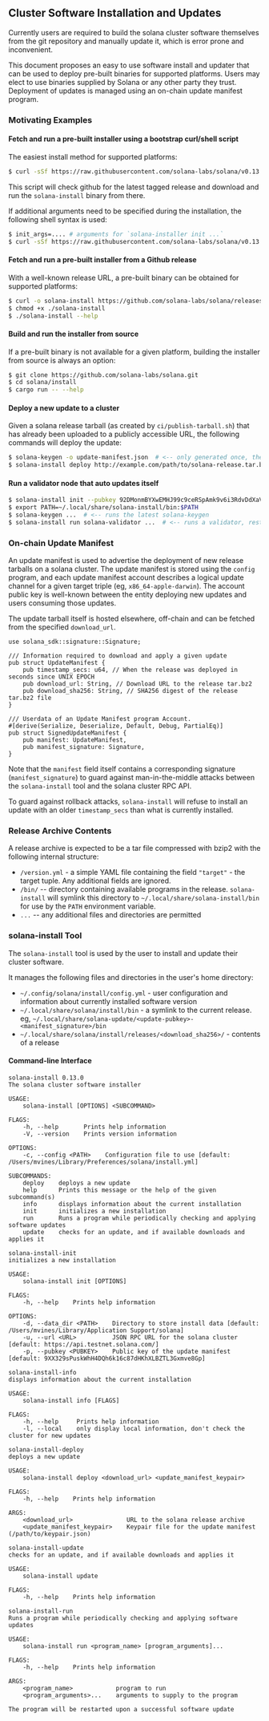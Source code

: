 ## Cluster Software Installation and Updates
Currently users are required to build the solana cluster software themselves
from the git repository and manually update it, which is error prone and
inconvenient.

This document proposes an easy to use software install and updater that can be
used to deploy pre-built binaries for supported platforms.  Users may elect to
use binaries supplied by Solana or any other party they trust.  Deployment of
updates is managed using an on-chain update manifest program.

### Motivating Examples
#### Fetch and run a pre-built installer using a bootstrap curl/shell script
The easiest install method for supported platforms:
```bash
$ curl -sSf https://raw.githubusercontent.com/solana-labs/solana/v0.13.0/install/solana-install-init.sh | sh
```

This script will check github for the latest tagged release and download and run the
`solana-install` binary from there.


If additional arguments need to be specified during the installation, the
following shell syntax is used:
```bash
$ init_args=.... # arguments for `solana-installer init ...`
$ curl -sSf https://raw.githubusercontent.com/solana-labs/solana/v0.13.0/install/solana-install-init.sh | sh -s - ${init_args}
```

#### Fetch and run a pre-built installer from a Github release
With a well-known release URL, a pre-built binary can be obtained for supported
platforms:

```bash
$ curl -o solana-install https://github.com/solana-labs/solana/releases/download/v0.13.0/solana-install-x86_64-apple-darwin
$ chmod +x ./solana-install
$ ./solana-install --help
```

#### Build and run the installer from source
If a pre-built binary is not available for a given platform, building the
installer from source is always an option:
```bash
$ git clone https://github.com/solana-labs/solana.git
$ cd solana/install
$ cargo run -- --help
```

#### Deploy a new update to a cluster
Given a solana release tarball (as created by `ci/publish-tarball.sh`) that has already been uploaded to a publicly accessible URL,
the following commands will deploy the update:
```bash
$ solana-keygen -o update-manifest.json  # <-- only generated once, the public key is shared with users
$ solana-install deploy http://example.com/path/to/solana-release.tar.bz2 update-manifest.json
```

#### Run a validator node that auto updates itself
```bash
$ solana-install init --pubkey 92DMonmBYXwEMHJ99c9ceRSpAmk9v6i3RdvDdXaVcrfj  # <-- pubkey is obtained from whoever is deploying the updates
$ export PATH=~/.local/share/solana-install/bin:$PATH
$ solana-keygen ...  # <-- runs the latest solana-keygen
$ solana-install run solana-validator ...  # <-- runs a validator, restarting it as necesary when an update is applied
```

### On-chain Update Manifest
An update manifest is used to advertise the deployment of new release tarballs
on a solana cluster.  The update manifest is stored using the `config` program,
and each update manifest account describes a logical update channel for a given
target triple (eg, `x86_64-apple-darwin`).  The account public key is well-known
between the entity deploying new updates and users consuming those updates.

The update tarball itself is hosted elsewhere, off-chain and can be fetched from
the specified `download_url`.

```rust,ignore
use solana_sdk::signature::Signature;

/// Information required to download and apply a given update
pub struct UpdateManifest {
    pub timestamp_secs: u64, // When the release was deployed in seconds since UNIX EPOCH
    pub download_url: String, // Download URL to the release tar.bz2
    pub download_sha256: String, // SHA256 digest of the release tar.bz2 file
}

/// Userdata of an Update Manifest program Account.
#[derive(Serialize, Deserialize, Default, Debug, PartialEq)]
pub struct SignedUpdateManifest {
    pub manifest: UpdateManifest,
    pub manifest_signature: Signature,
}

```

Note that the `manifest` field itself contains a corresponding signature
(`manifest_signature`) to guard against man-in-the-middle attacks between the
`solana-install` tool and the solana cluster RPC API.

To guard against rollback attacks, `solana-install` will refuse to install an
update with an older `timestamp_secs` than what is currently installed.

### Release Archive Contents
A release archive is expected to be a tar file compressed with
bzip2 with the following internal structure:

* `/version.yml` - a simple YAML file containing the field `"target"` - the
  target tuple.  Any additional fields are ignored.
* `/bin/` -- directory containing available programs in the release.
  `solana-install` will symlink this directory to
  `~/.local/share/solana-install/bin` for use by the `PATH` environment
  variable.
* `...` -- any additional files and directories are permitted

### solana-install Tool
The `solana-install` tool is used by the user to install and update their cluster software.

It manages the following files and directories in the user's home directory:
* `~/.config/solana/install/config.yml` - user configuration and information about currently installed software version
* `~/.local/share/solana/install/bin` - a symlink to the current release. eg, `~/.local/share/solana-update/<update-pubkey>-<manifest_signature>/bin`
* `~/.local/share/solana/install/releases/<download_sha256>/` - contents of a release

#### Command-line Interface
```manpage
solana-install 0.13.0
The solana cluster software installer

USAGE:
    solana-install [OPTIONS] <SUBCOMMAND>

FLAGS:
    -h, --help       Prints help information
    -V, --version    Prints version information

OPTIONS:
    -c, --config <PATH>    Configuration file to use [default: /Users/mvines/Library/Preferences/solana/install.yml]

SUBCOMMANDS:
    deploy    deploys a new update
    help      Prints this message or the help of the given subcommand(s)
    info      displays information about the current installation
    init      initializes a new installation
    run       Runs a program while periodically checking and applying software updates
    update    checks for an update, and if available downloads and applies it
```

```manpage
solana-install-init
initializes a new installation

USAGE:
    solana-install init [OPTIONS]

FLAGS:
    -h, --help    Prints help information

OPTIONS:
    -d, --data_dir <PATH>    Directory to store install data [default: /Users/mvines/Library/Application Support/solana]
    -u, --url <URL>          JSON RPC URL for the solana cluster [default: https://api.testnet.solana.com/]
    -p, --pubkey <PUBKEY>    Public key of the update manifest [default: 9XX329sPuskWhH4DQh6k16c87dHKhXLBZTL3Gxmve8Gp]
```

```manpage
solana-install-info
displays information about the current installation

USAGE:
    solana-install info [FLAGS]

FLAGS:
    -h, --help     Prints help information
    -l, --local    only display local information, don't check the cluster for new updates
```

```manpage
solana-install-deploy
deploys a new update

USAGE:
    solana-install deploy <download_url> <update_manifest_keypair>

FLAGS:
    -h, --help    Prints help information

ARGS:
    <download_url>               URL to the solana release archive
    <update_manifest_keypair>    Keypair file for the update manifest (/path/to/keypair.json)
```

```manpage
solana-install-update
checks for an update, and if available downloads and applies it

USAGE:
    solana-install update

FLAGS:
    -h, --help    Prints help information
```

```manpage
solana-install-run
Runs a program while periodically checking and applying software updates

USAGE:
    solana-install run <program_name> [program_arguments]...

FLAGS:
    -h, --help    Prints help information

ARGS:
    <program_name>            program to run
    <program_arguments>...    arguments to supply to the program

The program will be restarted upon a successful software update
```
